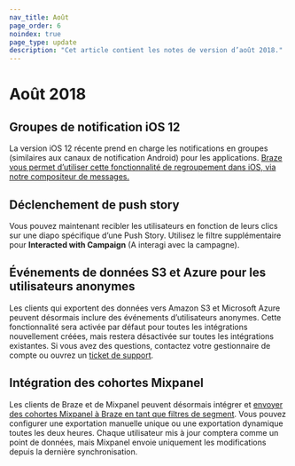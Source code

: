 ```yaml
---
nav_title: Août
page_order: 6
noindex: true
page_type: update
description: "Cet article contient les notes de version d’août 2018."
---
```

# Août 2018

## Groupes de notification iOS 12

La version iOS 12 récente prend en charge les notifications en groupes (similaires aux canaux de notification Android) pour les applications. [Braze vous permet d’utiliser cette fonctionnalité de regroupement dans iOS, via notre compositeur de messages.]({{site.baseurl}}/user_guide/message_building_by_channel/push/creating_a_push_message/#notification-groups)

## Déclenchement de push story

Vous pouvez maintenant recibler les utilisateurs en fonction de leurs clics sur une diapo spécifique d’une Push Story. Utilisez le filtre supplémentaire pour **Interacted with Campaign** (A interagi avec la campagne).

## Événements de données S3 et Azure pour les utilisateurs anonymes

Les clients qui exportent des données vers Amazon S3 et Microsoft Azure peuvent désormais inclure des événements d’utilisateurs anonymes. Cette fonctionnalité sera activée par défaut pour toutes les intégrations nouvellement créées, mais restera désactivée sur toutes les intégrations existantes. Si vous avez des questions, contactez votre gestionnaire de compte ou ouvrez un [ticket de support][support].

## Intégration des cohortes Mixpanel

Les clients de Braze et de Mixpanel peuvent désormais intégrer et [envoyer des cohortes Mixpanel à Braze en tant que filtres de segment]({{site.baseurl}}/partners/insights/behavioral_analytics/mixpanel_for_currents/#mixpanel-cohort-import). Vous pouvez configurer une exportation manuelle unique ou une exportation dynamique toutes les deux heures. Chaque utilisateur mis à jour comptera comme un point de données, mais Mixpanel envoie uniquement les modifications depuis la dernière synchronisation.

[support]: {{site.baseurl}}/braze_support/